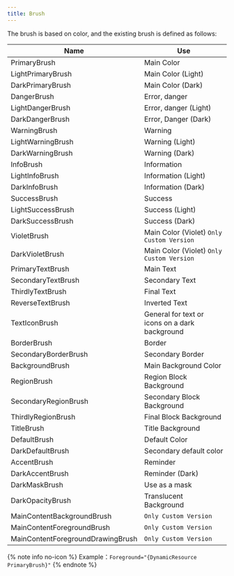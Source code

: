 ```yaml
---
title: Brush
---
```


The brush is based on color, and the existing brush is defined as follows:

| Name | Use |
|-|-|
| PrimaryBrush | Main Color |
| LightPrimaryBrush | Main Color (Light) |
| DarkPrimaryBrush | Main Color (Dark) |
| DangerBrush | Error, danger |
| LightDangerBrush | Error, danger (Light) |
| DarkDangerBrush | Error, Danger (Dark) |
| WarningBrush | Warning |
| LightWarningBrush | Warning (Light) |
| DarkWarningBrush | Warning (Dark) |
| InfoBrush | Information |
| LightInfoBrush | Information (Light) |
| DarkInfoBrush | Information (Dark) |
| SuccessBrush | Success |
| LightSuccessBrush | Success (Light) |
| DarkSuccessBrush | Success (Dark) |
| VioletBrush | Main Color (Violet) `Only Custom Version` |
| DarkVioletBrush | Main Color (Violet) `Only Custom Version` |
| PrimaryTextBrush | Main Text |
| SecondaryTextBrush | Secondary Text |
| ThirdlyTextBrush | Final Text |
| ReverseTextBrush | Inverted Text |
| TextIconBrush | General for text or icons on a dark background |
| BorderBrush | Border |
| SecondaryBorderBrush | Secondary Border |
| BackgroundBrush | Main Background Color |
| RegionBrush | Region Block Background |
| SecondaryRegionBrush | Secondary Block Background |
| ThirdlyRegionBrush | Final Block Background |
| TitleBrush | Title Background |
| DefaultBrush | Default Color |
| DarkDefaultBrush | Secondary default color |
| AccentBrush | Reminder |
| DarkAccentBrush | Reminder (Dark) |
| DarkMaskBrush | Use as a mask |
| DarkOpacityBrush | Translucent Background |
| MainContentBackgroundBrush | `Only Custom Version` |
| MainContentForegroundBrush | `Only Custom Version` |
| MainContentForegroundDrawingBrush | `Only Custom Version` |

{% note info no-icon %}
Example：`Foreground="{DynamicResource PrimaryBrush}"`
{% endnote %}